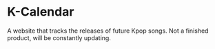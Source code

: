# K-Calendar
A website that tracks the releases of future Kpop songs. Not a finished product, will be constantly updating.
